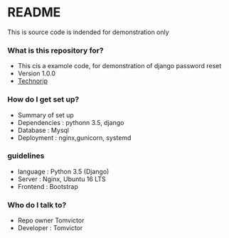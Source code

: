 # README #

This is source code is indended for demonstration only

### What is this repository for? ###

* This cis a examole code, for demonstration of django password reset
* Version 1.0.0
* [Technorip](https://technorip.com)

### How do I get set up? ###

* Summary of set up
* Dependencies : pythonn 3.5, django
* Database : Mysql
* Deployment : nginx,gunicorn, systemd

### guidelines ###

* language : Python 3.5 (Django)
* Server : Nginx, Ubuntu 16 LTS
* Frontend : Bootstrap

### Who do I talk to? ###

* Repo owner Tomvictor
* Developer : Tomvictor